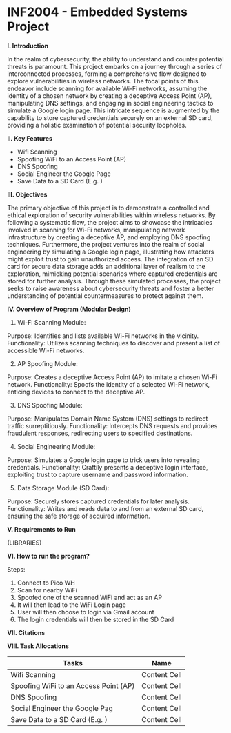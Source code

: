 # INF2004 - Embedded Systems Project
**I. Introduction**

In the realm of cybersecurity, the ability to understand and counter potential threats is paramount. This project embarks on a journey through a series of interconnected processes, forming a comprehensive flow designed to explore vulnerabilities in wireless networks. The focal points of this endeavor include scanning for available Wi-Fi networks, assuming the identity of a chosen network by creating a deceptive Access Point (AP), manipulating DNS settings, and engaging in social engineering tactics to simulate a Google login page. This intricate sequence is augmented by the capability to store captured credentials securely on an external SD card, providing a holistic examination of potential security loopholes.

**II. Key Features**

- Wifi Scanning
- Spoofing WiFi to an Access Point (AP)
- DNS Spoofing
- Social Engineer the Google Page 
- Save Data to a SD Card (E.g. )

**III. Objectives**

The primary objective of this project is to demonstrate a controlled and ethical exploration of security vulnerabilities within wireless networks. By following a systematic flow, the project aims to showcase the intricacies involved in scanning for Wi-Fi networks, manipulating network infrastructure by creating a deceptive AP, and employing DNS spoofing techniques. Furthermore, the project ventures into the realm of social engineering by simulating a Google login page, illustrating how attackers might exploit trust to gain unauthorized access. The integration of an SD card for secure data storage adds an additional layer of realism to the exploration, mimicking potential scenarios where captured credentials are stored for further analysis. Through these simulated processes, the project seeks to raise awareness about cybersecurity threats and foster a better understanding of potential countermeasures to protect against them.

**IV. Overview of Program (Modular Design)**

1. Wi-Fi Scanning Module:

Purpose: Identifies and lists available Wi-Fi networks in the vicinity.
Functionality: Utilizes scanning techniques to discover and present a list of accessible Wi-Fi networks.

2. AP Spoofing Module:

Purpose: Creates a deceptive Access Point (AP) to imitate a chosen Wi-Fi network.
Functionality: Spoofs the identity of a selected Wi-Fi network, enticing devices to connect to the deceptive AP.

3. DNS Spoofing Module:

Purpose: Manipulates Domain Name System (DNS) settings to redirect traffic surreptitiously.
Functionality: Intercepts DNS requests and provides fraudulent responses, redirecting users to specified destinations.

4. Social Engineering Module:

Purpose: Simulates a Google login page to trick users into revealing credentials.
Functionality: Craftily presents a deceptive login interface, exploiting trust to capture username and password information.

5. Data Storage Module (SD Card):

Purpose: Securely stores captured credentials for later analysis.
Functionality: Writes and reads data to and from an external SD card, ensuring the safe storage of acquired information.

**V. Requirements to Run**

(LIBRARIES)

**VI. How to run the program?**

Steps:
1. Connect to Pico WH
2. Scan for nearby WiFi
3. Spoofed one of the scanned WiFi and act as an AP
4. It will then lead to the WiFi Login page
5. User will then choose to login via Gmail account
6. The login credentials will then be stored in the SD Card

**VII. Citations**



**VIII. Task Allocations**

| Tasks  | Name |
| ------------- | ------------- |
| Wifi Scanning  | Content Cell  |
| Spoofing WiFi to an Access Point (AP)  | Content Cell  |
| DNS Spoofing  | Content Cell  |
| Social Engineer the Google Pag  | Content Cell  |
| Save Data to a SD Card (E.g. )  | Content Cell  |
